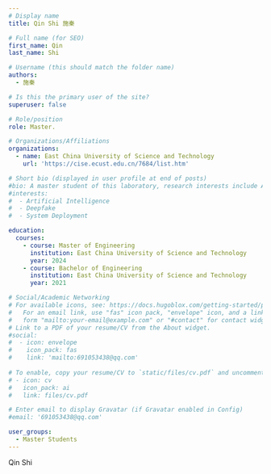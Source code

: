 ```yaml
---
# Display name
title: Qin Shi 施秦

# Full name (for SEO)
first_name: Qin 
last_name: Shi 

# Username (this should match the folder name)
authors:
  - 施秦

# Is this the primary user of the site?
superuser: false

# Role/position
role: Master.

# Organizations/Affiliations
organizations:
  - name: East China University of Science and Technology
    url: 'https://cise.ecust.edu.cn/7684/list.htm'

# Short bio (displayed in user profile at end of posts)
#bio: A master student of this laboratory, research interests include Artificial Intelligence, Deepfake and System Deployment.
#interests:
#  - Artificial Intelligence
#  - Deepfake
#  - System Deployment

education:
  courses:
    - course: Master of Engineering
      institution: East China University of Science and Technology
      year: 2024
    - course: Bachelor of Engineering
      institution: East China University of Science and Technology
      year: 2021

# Social/Academic Networking
# For available icons, see: https://docs.hugoblox.com/getting-started/page-builder/#icons
#   For an email link, use "fas" icon pack, "envelope" icon, and a link in the
#   form "mailto:your-email@example.com" or "#contact" for contact widget.
# Link to a PDF of your resume/CV from the About widget.
#social:
#  - icon: envelope
#    icon_pack: fas
#    link: 'mailto:691053438@qq.com'
    
# To enable, copy your resume/CV to `static/files/cv.pdf` and uncomment the lines below.
# - icon: cv
#   icon_pack: ai
#   link: files/cv.pdf

# Enter email to display Gravatar (if Gravatar enabled in Config)
#email: '691053438@qq.com'

user_groups:
  - Master Students
---
```


Qin Shi
